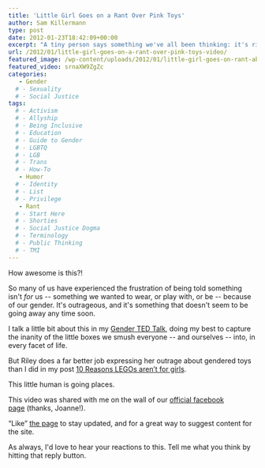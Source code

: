 ```yaml
---
title: 'Little Girl Goes on a Rant Over Pink Toys'
author: Sam Killermann
type: post
date: 2012-01-23T18:42:09+00:00
excerpt: "A tiny person says something we've all been thinking: it's ridiculous that we force boys and girls to play with certain toys."
url: /2012/01/little-girl-goes-on-a-rant-over-pink-toys-video/
featured_image: /wp-content/uploads/2012/01/little-girl-goes-on-rant-about-pink-toys.jpg
featured_video: srnaXW9ZgZc
categories: 
   - Gender
  # - Sexuality
  # - Social Justice
tags:
  # - Activism
  # - Allyship
  # - Being Inclusive
  # - Education
  # - Guide to Gender
  # - LGBTQ
  # - LGB
  # - Trans
  # - How-To
   - Humor
  # - Identity
  # - List
  # - Privilege
   - Rant
  # - Start Here
  # - Shorties
  # - Social Justice Dogma
  # - Terminology
  # - Public Thinking
  # - TMI
---
```

How awesome is this?!

So many of us have experienced the frustration of being told something isn't _for_ us -- something we wanted to wear, or play with, or be -- because of our gender. It's outrageous, and it's something that doesn't seem to be going away any time soon.

I talk a little bit about this in my [Gender TED Talk](/2013/05/my-ted-talk-understanding-the-complexities-of-gender/), doing my best to capture the inanity of the little boxes we smush everyone -- and ourselves -- into, in every facet of life. 

But Riley does a far better job expressing her outrage about gendered toys than I did in my post [10 Reasons LEGOs aren&#8217;t for girls][1].  

This little human is going places.

This video was shared with me on the wall of our <a title="IPM Facebook" href="http://facebook.com/metrosam" target="_blank">official facebook page</a> (thanks, Joanne!).  

&#8220;Like&#8221; [the page](https://facebook.com/metrosam) to stay updated, and for a great way to suggest content for the site.

As always, I'd love to hear your reactions to this. Tell me what you think by hitting that reply button.

 [1]: /2012/01/10-reasonslegos-arent-for-girls/ "10 reasons LEGOs aren’t for girls"